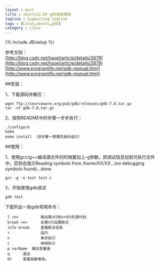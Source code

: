 ```yaml
---
layout : post
title : ubuntu12.04 gdb安装使用
tagline : Supporting tagline
tags : [Linux,ubuntu,gdb]
category : Linux
---
```

{% include JB/setup %}

参考文档：<br/>
[http://blog.csdn.net/haoel/article/details/2879](http://blog.csdn.net/haoel/article/details/2879)<br/>
[http://www.programlife.net/gdb-manual.html](http://www.programlife.net/gdb-manual.html)
	  
##安装：

1、下载源码并解压：

	wget ftp://sourceware.org/pub/gdb/releases/gdb-7.8.tar.gz
	tar -xf gdb-7.8.tar.gz

2、按照README中的步骤一步步执行：

	./configure 
	make
	make install （该步要一管理员身份运行）
##使用：

1、使用gcc/g++编译源文件的时候要加上-g参数，把调试信息加到可执行文件中，否则会提示Reading symbols from /home/XX/XX...(no debugging symbols found)...done.

	gcc -g -o test test.c

2、开始使用gdb调试
	
	gdb test 

下面列出一些gdb常用命令：

	 l <n>          输出第n行到n+9行的源代码
	 break <n>      在第n行设置断点
	 info break     查看断点信息
	 r              运行
	 n              单步执行
	 c             	继续执行
	 p varName	输出变量值
	 q		退出
	 bt		查看函数堆栈。

